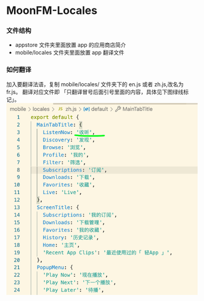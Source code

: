 # MoonFM-Locales
### 文件结构
* appstore 文件夹里面放置 app 的应用商店简介
* mobile/locales 文件夹里面放置 app 翻译文件
### 如何翻译
加入要翻译法语，复制 mobile/locales/ 文件夹下的  en.js 或者 zh.js,改名为 fr.js。 翻译对应文件即 「只翻译冒号后面引号里面的内容，具体见下图绿线标记」。
![i18n](./assets/i18n.png)